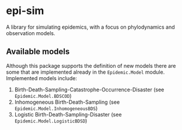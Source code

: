 # epi-sim
A library for simulating epidemics, with a focus on phylodynamics and
observation models.

## Available models

Although this package supports the definition of new models there are some that
are implemented already in the `Epidemic.Model` module. Implemented models
include:

1. Birth-Death-Sampling-Catastrophe-Occurrence-Disaster (see `Epidemic.Model.BDSCOD`)
2. Inhomogeneous Birth-Death-Sampling (see `Epidemic.Model.InhomogeneousBDS`)
3. Logistic Birth-Death-Sampling-Disaster (see `Epidemic.Model.LogisticBDSD`)
